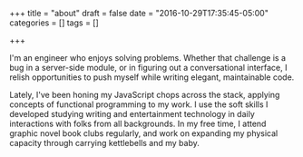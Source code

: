 +++
title = "about"
draft = false
date = "2016-10-29T17:35:45-05:00"
categories = []
tags = []

+++

I'm an engineer who enjoys solving problems. Whether that challenge is a bug in a server-side module, or in figuring out a conversational interface, I relish opportunities to push myself while writing elegant, maintainable code.

Lately, I've been honing my JavaScript chops across the stack, applying concepts of functional programming to my work. I use the soft skills I developed studying writing and entertainment technology in daily interactions with folks from all backgrounds. In my free time, I attend graphic novel book clubs regularly, and work on expanding my physical capacity through carrying kettlebells and my baby.
